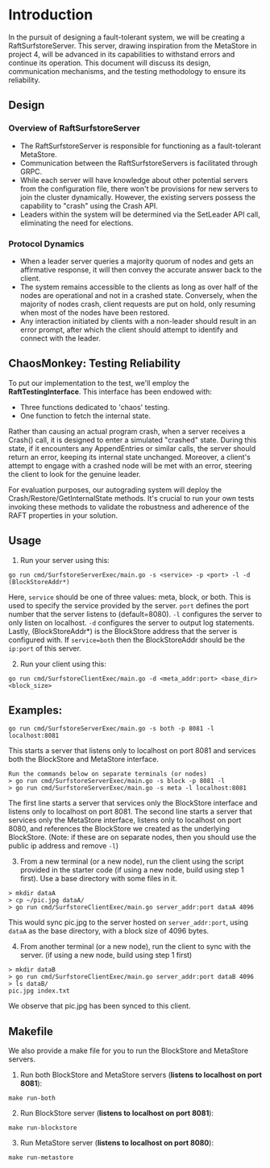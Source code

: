 # Introduction
In the pursuit of designing a fault-tolerant system, we will be creating a RaftSurfstoreServer. This server, drawing inspiration from the MetaStore in project 4, will be advanced in its capabilities to withstand errors and continue its operation. This document will discuss its design, communication mechanisms, and the testing methodology to ensure its reliability.

## Design

### Overview of RaftSurfstoreServer
- The RaftSurfstoreServer is responsible for functioning as a fault-tolerant MetaStore.
- Communication between the RaftSurfstoreServers is facilitated through GRPC.
- While each server will have knowledge about other potential servers from the configuration file, there won't be provisions for new servers to join the cluster dynamically. However, the existing servers possess the capability to "crash" using the Crash API.
- Leaders within the system will be determined via the SetLeader API call, eliminating the need for elections.

### Protocol Dynamics
- When a leader server queries a majority quorum of nodes and gets an affirmative response, it will then convey the accurate answer back to the client.
- The system remains accessible to the clients as long as over half of the nodes are operational and not in a crashed state. Conversely, when the majority of nodes crash, client requests are put on hold, only resuming when most of the nodes have been restored.
- Any interaction initiated by clients with a non-leader should result in an error prompt, after which the client should attempt to identify and connect with the leader.

## ChaosMonkey: Testing Reliability

To put our implementation to the test, we'll employ the **RaftTestingInterface**. This interface has been endowed with:
- Three functions dedicated to 'chaos' testing.
- One function to fetch the internal state.

Rather than causing an actual program crash, when a server receives a Crash() call, it is designed to enter a simulated "crashed" state. During this state, if it encounters any AppendEntries or similar calls, the server should return an error, keeping its internal state unchanged. Moreover, a client's attempt to engage with a crashed node will be met with an error, steering the client to look for the genuine leader.

For evaluation purposes, our autograding system will deploy the Crash/Restore/GetInternalState methods. It's crucial to run your own tests invoking these methods to validate the robustness and adherence of the RAFT properties in your solution.

## Usage
1. Run your server using this:
```shell
go run cmd/SurfstoreServerExec/main.go -s <service> -p <port> -l -d (BlockStoreAddr*)
```
Here, `service` should be one of three values: meta, block, or both. This is used to specify the service provided by the server. `port` defines the port number that the server listens to (default=8080). `-l` configures the server to only listen on localhost. `-d` configures the server to output log statements. Lastly, (BlockStoreAddr\*) is the BlockStore address that the server is configured with. If `service=both` then the BlockStoreAddr should be the `ip:port` of this server.

2. Run your client using this:
```shell
go run cmd/SurfstoreClientExec/main.go -d <meta_addr:port> <base_dir> <block_size>
```

## Examples:
```shell
go run cmd/SurfstoreServerExec/main.go -s both -p 8081 -l localhost:8081
```
This starts a server that listens only to localhost on port 8081 and services both the BlockStore and MetaStore interface.

```shell
Run the commands below on separate terminals (or nodes)
> go run cmd/SurfstoreServerExec/main.go -s block -p 8081 -l
> go run cmd/SurfstoreServerExec/main.go -s meta -l localhost:8081
```
The first line starts a server that services only the BlockStore interface and listens only to localhost on port 8081. The second line starts a server that services only the MetaStore interface, listens only to localhost on port 8080, and references the BlockStore we created as the underlying BlockStore. (Note: if these are on separate nodes, then you should use the public ip address and remove `-l`)

3. From a new terminal (or a new node), run the client using the script provided in the starter code (if using a new node, build using step 1 first). Use a base directory with some files in it.
```shell
> mkdir dataA
> cp ~/pic.jpg dataA/ 
> go run cmd/SurfstoreClientExec/main.go server_addr:port dataA 4096
```
This would sync pic.jpg to the server hosted on `server_addr:port`, using `dataA` as the base directory, with a block size of 4096 bytes.

4. From another terminal (or a new node), run the client to sync with the server. (if using a new node, build using step 1 first)
```shell
> mkdir dataB
> go run cmd/SurfstoreClientExec/main.go server_addr:port dataB 4096
> ls dataB/
pic.jpg index.txt
```
We observe that pic.jpg has been synced to this client.

## Makefile
We also provide a make file for you to run the BlockStore and MetaStore servers.
1. Run both BlockStore and MetaStore servers (**listens to localhost on port 8081**):
```shell
make run-both
```

2. Run BlockStore server (**listens to localhost on port 8081**):
```shell
make run-blockstore
```

3. Run MetaStore server (**listens to localhost on port 8080**):
```shell
make run-metastore
```